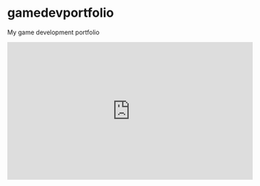 # gamedevportfolio
My game development portfolio
<iframe width="560" height="315" src="https://www.youtube.com/embed/nqhbQj19tRQ" frameborder="0" allow="accelerometer; autoplay; clipboard-write; encrypted-media; gyroscope; picture-in-picture" allowfullscreen></iframe>
